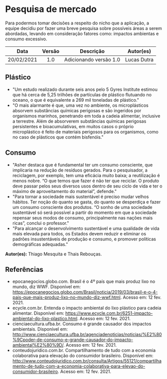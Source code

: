 # Pesquisa de mercado

Para podermos tomar decisões a respeito do nicho que a aplicação, a equipe decidiu por fazer uma breve pesquisa sobre possíveis áreas a serem abordadas, levando em consideração fatores como: impactos ambientas e consumo excessivo.

|    Data    | Versão |       Descrição        |  Autor(es)  |
| :--------: | :----: | :--------------------: | :---------: |
| 20/02/2021 |  1.0   | Adicionando versão 1.0 | Lucas Dutra |

## Plástico

- "Um estudo realizado durante seis anos pelo 5 Gyres Institute estimou que há cerca de 5,25 trilhões de partículas de plástico flutuando no oceano, o que é equivalente a 269 mil toneladas de plástico."
- "O mais alarmante é que, uma vez no ambiente, os microplásticos absorvem substâncias químicas perigosas e são ingeridos por organismos marinhos, penetrando em toda a cadeia alimentar, inclusive a terrestre. Além de absorverem substâncias químicas perigosas persistentes e bioacumulativas, em muitos casos o próprio microplástico é feito de materiais perigosos para os organismos, como no caso de plásticos que contém bisfenóis."

## Consumo

- "Asher destaca que é fundamental ter um consumo consciente, que implicaria na redução de resíduos gerados. Para o pesquisador, a reciclagem, por exemplo, tem uma eficácia muito baixa; a reutilização é menos nobre. “O que temos que fazer é não ter que reciclar. O produto deve passar pelos seus diversos usos dentro de seu ciclo de vida e ter o máximo de aproveitamento do material”, defende."
- "Para tornar a sociedade mais sustentável é preciso mudar velhos hábitos. Ter noção do quanto se gasta, do quanto se desperdiça e fazer um consumo consciente dos produtos. “O sonho de uma sociedade sustentável só será possível a partir do momento em que a sociedade repensar seus modos de consumo, principalmente nas nações mais ricas”, conclui o professor."
- "Para alcançar o desenvolvimento sustentável e uma qualidade de vida mais elevada para todos, os Estados devem reduzir e eliminar os padrões insustentáveis de produção e consumo, e promover políticas demográficas adequadas."

**Autor(es):** Thiago Mesquita e Thais Rebouças.

## Referências

- epocanegocios.globo.com. Brasil é o 4º país que mais produz lixo no mundo, diz WWF. Disponível em: https://epocanegocios.globo.com/Brasil/noticia/2019/03/brasil-e-o-4-pais-que-mais-produz-lixo-no-mundo-diz-wwf.html. Acesso em: 12 fev. 2021.
- ecycle.com.br. Entenda o impacto ambiental do lixo plástico para cadeia alimentar. Disponível em: https://www.ecycle.com.br/6251-impacto-ambiental-do-lixo-plastico.html. Acesso em: 12 fev. 2021.
- cienciaecultura.ufba.br. Consumo é grande causador dos impactos ambientais. Disponível em: http://www.cienciaecultura.ufba.br/agenciadenoticias/noticias/%E2%80%9Cpoder-de-consumo-e-grande-causador-do-impacto-ambiental%E2%80%9D/. Acesso em: 12 fev. 2021.
- conteudojuridico.com.br. Compartilhamento de tudo com a economia colaborativa para elevação do consumidor brasileiro. Disponível em: http://www.conteudojuridico.com.br/consulta/Artigos/55121/compartilhamento-de-tudo-com-a-economia-colaborativa-para-elevao-do-consumidor-brasileiro. Acesso em: 12 fev. 2021.
